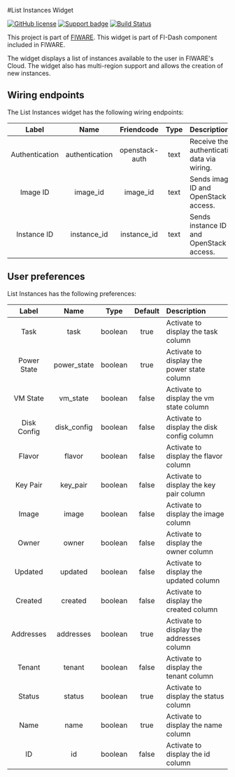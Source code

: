#List Instances Widget

[![GitHub license](https://img.shields.io/badge/license-Apache%202-blue.svg)](https://raw.githubusercontent.com/fidash/widget-listinstances/master/LICENSE)
[![Support badge](https://img.shields.io/badge/support-askbot-yellowgreen.svg)](http://ask.fiware.org)
[![Build Status](https://build.conwet.fi.upm.es/jenkins/view/FI-Dash/job/Widget%20ListInstances/badge/icon)](https://build.conwet.fi.upm.es/jenkins/view/FI-Dash/job/Widget%20ListInstances/)

This project is part of [FIWARE](https://www.fiware.org/). This widget is part of FI-Dash component included in FIWARE.

The widget displays a list of instances available to the user in FIWARE's Cloud. The widget also has multi-region support and allows the creation of new instances.


## Wiring endpoints

The List Instances widget has the following wiring endpoints:

|Label|Name|Friendcode|Type|Description|
|:--:|:--:|:--:|:--:|:--|
|Authentication|authentication|openstack-auth|text|Receive the authentication data via wiring.|
|Image ID|image_id|image_id|text|Sends image ID and OpenStack access.|
|Instance ID|instance_id|instance_id|text|Sends instance ID and OpenStack access.|


## User preferences

List Instances has the following preferences:

|Label|Name|Type|Default|Description|
|:--:|:--:|:--:|:--:|:--|
|Task|task|boolean|true|Activate to display the task column|
|Power State|power_state|boolean|true|Activate to display the power state column|
|VM State|vm_state|boolean|false|Activate to display the vm state column|
|Disk Config|disk_config|boolean|false|Activate to display the disk config column|
|Flavor|flavor|boolean|false|Activate to display the flavor column|
|Key Pair|key_pair|boolean|false|Activate to display the key pair column|
|Image|image|boolean|false|Activate to display the image column|
|Owner|owner|boolean|false|Activate to display the owner column|
|Updated|updated|boolean|false|Activate to display the updated column|
|Created|created|boolean|false|Activate to display the created column|
|Addresses|addresses|boolean|true|Activate to display the addresses column|
|Tenant|tenant|boolean|false|Activate to display the tenant column|
|Status|status|boolean|true|Activate to display the status column|
|Name|name|boolean|true|Activate to display the name column|
|ID|id|boolean|false|Activate to display the id column|
